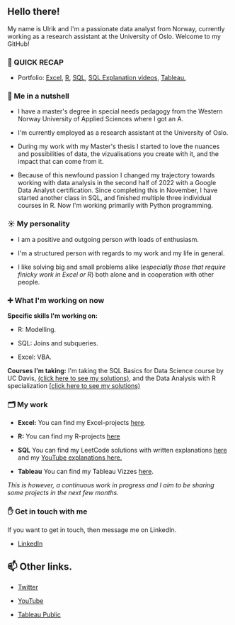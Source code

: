 ## Hello there!
My name is Ulrik and I'm a passionate data analyst from Norway, currently working as a research assistant at the University of Oslo. Welcome to my GitHub!

### 🚀 QUICK RECAP
- Portfolio: [Excel](https://github.com/UlrikDaae/Projects/tree/main/Excel), [R](https://github.com/UlrikDaae/Projects/tree/main/R), [SQL](https://github.com/UlrikDaae/Leetcode_Solutions/tree/main/SQL), [SQL Explanation videos](https://www.youtube.com/channel/UC1VJJHJPCkeOqn01ES3qwGQ), [Tableau.](https://public.tableau.com/app/profile/ivar.ulrik.daae.bj.rndal)


### 🥥  Me in a nutshell
  
- I have a master's degree in special needs pedagogy from the Western Norway University of Applied Sciences where I got an A. 

- I'm currently employed as a research assistant at the University of Oslo. 
 
- During my work with my Master's thesis I started to love the nuances and possibilities of data, the vizualisations you create with it, and the impact that can come from it. 

- Because of this newfound passion I changed my trajectory towards working with data analysis in the second half of 2022 with a Google Data Analyst certification. Since completing this in November, I have started another class in SQL, and finished multiple three individual courses in R. Now I'm working primarily with Python programming. 

### ☀️ My personality  
- I am a positive and outgoing person with loads of enthusiasm. 

- I'm a structured person with regards to my work and my life in general. 

- I like solving big and small problems alike (_especially those that require finicky work in Excel or R_) both alone and in cooperation with other people. 
 

### ➕ What I'm working on now
**Specific skills I'm working on:** 
- R: Modelling.

- SQL: Joins and subqueries. 

- Excel: VBA.

**Courses I'm taking:** I'm  taking the SQL Basics for Data Science course by UC Davis, [(click here to see my solutions)](https://github.com/UlrikDaae/Coursera-Solutions/tree/main/Learn%20SQL%20Basics%20for%20Data%20Science%20Specialization/SQL%20for%20Data%20Science), and the Data Analysis with R specialization [[click here to see my solutions)](https://github.com/UlrikDaae/Coursera-Solutions/tree/main/Data%20Analysis%20with%20R%20Specialisation)


### 🗂 My work
- **Excel:** You can find my Excel-projects [here](https://github.com/UlrikDaae/Projects/tree/main/Excel).

- **R:** You can find my R-projects [here](https://github.com/UlrikDaae/Projects/tree/main/R)

- **SQL** You can find my LeetCode solutions with written explanations [here](https://github.com/UlrikDaae/Leetcode_Solutions/tree/main/SQL) and my [YouTube explanations here.](https://www.youtube.com/channel/UC1VJJHJPCkeOqn01ES3qwGQ)

- **Tableau** You can find my Tableau Vizzes [here](https://public.tableau.com/app/profile/ivar.ulrik.daae.bj.rndal). 

 _This is however, a continuous work in progress and I aim to be sharing some projects in the next few months._



### ✋ Get in touch with me
If you want to get in touch, then message me on LinkedIn. 
- [LinkedIn](https://www.linkedin.com/in/ulrik-daae/)


## 📫 Other links. 
- [Twitter](https://twitter.com/UlrikDaae)

- [YouTube](https://www.youtube.com/channel/UC1VJJHJPCkeOqn01ES3qwGQ)

- [Tableau Public](https://public.tableau.com/app/profile/ivar.ulrik.daae.bj.rndal)
